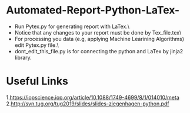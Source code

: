 # Automated-Report-Python-LaTex-
- Run Pytex.py for generating report with LaTex.\
- Notice that any changes to your report must be done by Tex_file.tex\
- For processing you data (e.g, applying Machine Learining Algorithms) edit Pytex.py file.\
- dont_edit_this_file.py is for connecting the python and LaTex by jinja2 library.

# Useful Links
1.https://iopscience.iop.org/article/10.1088/1749-4699/8/1/014010/meta 
\
2.http://svn.tug.org/tug2019/slides/slides-ziegenhagen-python.pdf

